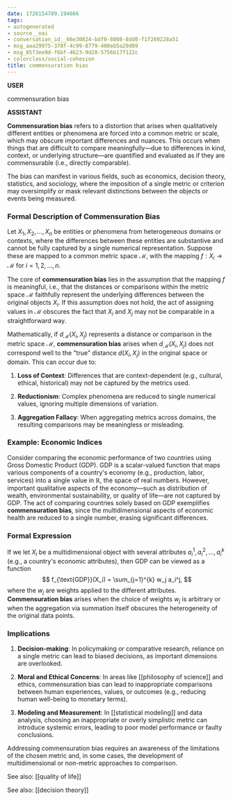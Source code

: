 ```yaml
---
date: 1726154789.194666
tags:
- autogenerated
- source__oai
- conversation_id__66e30824-bdf0-8008-8dd0-f1f260228a51
- msg_aaa29975-378f-4c99-8779-400eb5a29d09
- msg_85f3ee9d-f6bf-4623-9d28-5756b17f122c
- colorclass/social-cohesion
title: commensuration bias
---
```


**USER**

commensuration bias


**ASSISTANT**

**Commensuration bias** refers to a distortion that arises when qualitatively different entities or phenomena are forced into a common metric or scale, which may obscure important differences and nuances. This occurs when things that are difficult to compare meaningfully—due to differences in kind, context, or underlying structure—are quantified and evaluated as if they are commensurable (i.e., directly comparable).

The bias can manifest in various fields, such as economics, decision theory, statistics, and sociology, where the imposition of a single metric or criterion may oversimplify or mask relevant distinctions between the objects or events being measured.

### Formal Description of Commensuration Bias

Let $X_1, X_2, \dots, X_n$ be entities or phenomena from heterogeneous domains or contexts, where the differences between these entities are substantive and cannot be fully captured by a single numerical representation. Suppose these are mapped to a common metric space $\mathcal{M}$, with the mapping $f: X_i \to \mathcal{M}$ for $i = 1, 2, \dots, n$.

The core of **commensuration bias** lies in the assumption that the mapping $f$ is meaningful, i.e., that the distances or comparisons within the metric space $\mathcal{M}$ faithfully represent the underlying differences between the original objects $X_i$. If this assumption does not hold, the act of assigning values in $\mathcal{M}$ obscures the fact that $X_i$ and $X_j$ may not be comparable in a straightforward way.

Mathematically, if $d_{\mathcal{M}}(X_i, X_j)$ represents a distance or comparison in the metric space $\mathcal{M}$, **commensuration bias** arises when $d_{\mathcal{M}}(X_i, X_j)$ does not correspond well to the "true" distance $d(X_i, X_j)$ in the original space or domain. This can occur due to:

1. **Loss of Context**: Differences that are context-dependent (e.g., cultural, ethical, historical) may not be captured by the metrics used.
   
2. **Reductionism**: Complex phenomena are reduced to single numerical values, ignoring multiple dimensions of variation.

3. **Aggregation Fallacy**: When aggregating metrics across domains, the resulting comparisons may be meaningless or misleading.

### Example: Economic Indices

Consider comparing the economic performance of two countries using Gross Domestic Product (GDP). GDP is a scalar-valued function that maps various components of a country's economy (e.g., production, labor, services) into a single value in $\mathbb{R}$, the space of real numbers. However, important qualitative aspects of the economy—such as distribution of wealth, environmental sustainability, or quality of life—are not captured by GDP. The act of comparing countries solely based on GDP exemplifies **commensuration bias**, since the multidimensional aspects of economic health are reduced to a single number, erasing significant differences.

### Formal Expression

If we let $X_i$ be a multidimensional object with several attributes $a_i^1, a_i^2, \dots, a_i^k$ (e.g., a country's economic attributes), then GDP can be viewed as a function
$$ f_{\text{GDP}}(X_i) = \sum_{j=1}^{k} w_j a_i^j, $$
where the $w_j$ are weights applied to the different attributes. **Commensuration bias** arises when the choice of weights $w_j$ is arbitrary or when the aggregation via summation itself obscures the heterogeneity of the original data points.

### Implications

1. **Decision-making**: In policymaking or comparative research, reliance on a single metric can lead to biased decisions, as important dimensions are overlooked.
   
2. **Moral and Ethical Concerns**: In areas like [[philosophy of science]] and ethics, commensuration bias can lead to inappropriate comparisons between human experiences, values, or outcomes (e.g., reducing human well-being to monetary terms).

3. **Modeling and Measurement**: In [[statistical modeling]] and data analysis, choosing an inappropriate or overly simplistic metric can introduce systemic errors, leading to poor model performance or faulty conclusions.

Addressing commensuration bias requires an awareness of the limitations of the chosen metric and, in some cases, the development of multidimensional or non-metric approaches to comparison.

See also: [[quality of life]]


See also: [[decision theory]]